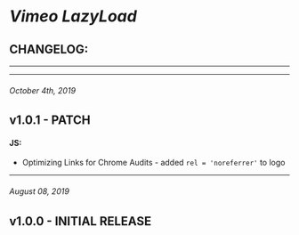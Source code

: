 # *Vimeo LazyLoad*
## CHANGELOG:


********************************************************************************
********************************************************************************
###### October 4th, 2019
## v1.0.1 - PATCH

#### JS:
- Optimizing Links for Chrome Audits - added `rel = 'noreferrer'` to logo


********************************************************************************
###### August 08, 2019
## v1.0.0 - INITIAL RELEASE

